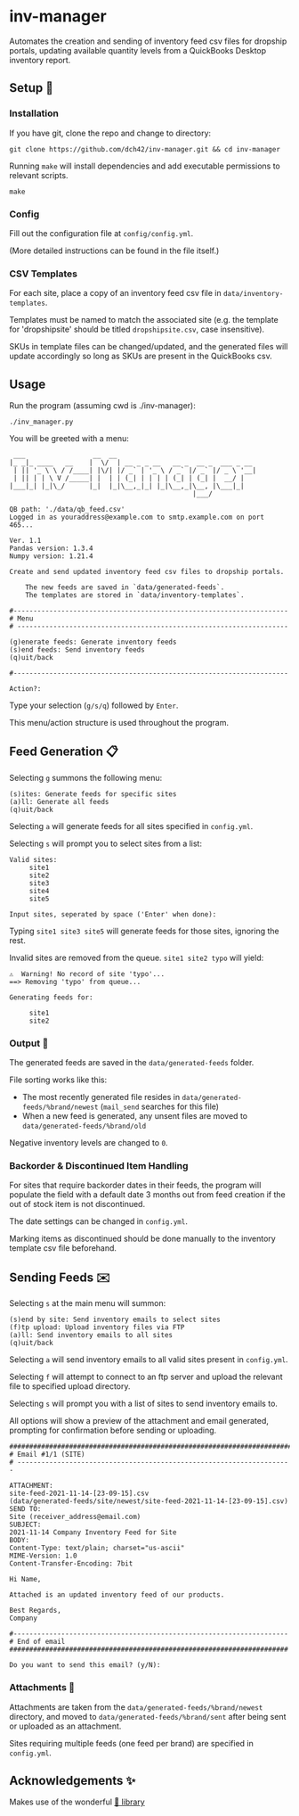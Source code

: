 # inv-manager
Automates the creation and sending of inventory feed csv files for dropship portals, updating available quantity levels from a QuickBooks Desktop inventory report.

## Setup 🔧

### Installation

If you have git, clone the repo and change to directory:
~~~
git clone https://github.com/dch42/inv-manager.git && cd inv-manager
~~~

Running `make` will install dependencies and add executable permissions to relevant scripts.

~~~
make
~~~

### Config

Fill out the configuration file at `config/config.yml`.

(More detailed instructions can be found in the file itself.)

### CSV Templates

For each site, place a copy of an inventory feed csv file in `data/inventory-templates`.

Templates must be named to match the associated site (e.g. the template for 'dropshipsite' should be titled `dropshipsite.csv`, case insensitive). 

SKUs in template files can be changed/updated, and the generated files will update accordingly so long as SKUs are present in the QuickBooks csv. 

## Usage
Run the program (assuming cwd is ./inv-manager):

~~~
./inv_manager.py
~~~

You will be greeted with a menu:

~~~
 ___                 __  __                                   
|_ _|_ ____   __    |  \/  | __ _ _ __   __ _  __ _  ___ _ __ 
 | || '_ \ \ / /____| |\/| |/ _` | '_ \ / _` |/ _` |/ _ \ '__|
 | || | | \ V /_____| |  | | (_| | | | | (_| | (_| |  __/ |   
|___|_| |_|\_/      |_|  |_|\__,_|_| |_|\__,_|\__, |\___|_|   
                                              |___/           

QB path: './data/qb_feed.csv'
Logged in as youraddress@example.com to smtp.example.com on port 465...

Ver. 1.1
Pandas version: 1.3.4
Numpy version: 1.21.4

Create and send updated inventory feed csv files to dropship portals.

	The new feeds are saved in `data/generated-feeds`.
	The templates are stored in `data/inventory-templates`.

#---------------------------------------------------------------------
# Menu
# --------------------------------------------------------------------

(g)enerate feeds: Generate inventory feeds
(s)end feeds: Send inventory feeds
(q)uit/back

#---------------------------------------------------------------------

Action?: 
~~~

Type your selection (`g/s/q`) followed by `Enter`.

This menu/action structure is used throughout the program.

## Feed Generation 📋

Selecting `g` summons the following menu:

~~~
(s)ites: Generate feeds for specific sites
(a)ll: Generate all feeds
(q)uit/back
~~~

Selecting `a` will generate feeds for all sites specified in `config.yml`.

Selecting `s` will prompt you to select sites from a list:
~~~
Valid sites:
	 site1
	 site2
	 site3
	 site4
	 site5

Input sites, seperated by space ('Enter' when done): 
~~~

Typing `site1 site3 site5` will generate feeds for those sites, ignoring the rest.

Invalid sites are removed from the queue. `site1 site2 typo` will yield:

~~~
⚠️  Warning! No record of site 'typo'...
==> Removing 'typo' from queue...

Generating feeds for:

	 site1
	 site2
~~~

### Output 📂

The generated feeds are saved in the `data/generated-feeds` folder.

File sorting works like this:

- The most recently generated file resides in `data/generated-feeds/%brand/newest` (`mail_send` searches for this file)
- When a new feed is generated, any unsent files are moved to `data/generated-feeds/%brand/old`

Negative inventory levels are changed to `0`.

### Backorder & Discontinued Item Handling

For sites that require backorder dates in their feeds, the program will populate the field with a default date 3 months out from feed creation if the out of stock item is not discontinued. 

The date settings can be changed in `config.yml`.

Marking items as discontinued should be done manually to the inventory template csv file beforehand.

## Sending Feeds ✉️

Selecting `s` at the main menu will summon:

~~~
(s)end by site: Send inventory emails to select sites
(f)tp upload: Upload inventory files via FTP
(a)ll: Send inventory emails to all sites
(q)uit/back
~~~

Selecting `a` will send inventory emails to all valid sites present in `config.yml`.

Selecting `f` will attempt to connect to an ftp server and upload the relevant file to specified upload directory.

Selecting `s` will prompt you with a list of sites to send inventory emails to.

All options will show a preview of the attachment and email generated, prompting for confirmation before sending or uploading.

~~~
########################################################################
# Email #1/1 (SITE)
# ---------------------------------------------------------------------

ATTACHMENT:
site-feed-2021-11-14-[23-09-15].csv 
(data/generated-feeds/site/newest/site-feed-2021-11-14-[23-09-15].csv)
SEND TO:
Site (receiver_address@email.com)
SUBJECT:
2021-11-14 Company Inventory Feed for Site
BODY:
Content-Type: text/plain; charset="us-ascii"
MIME-Version: 1.0
Content-Transfer-Encoding: 7bit

Hi Name,

Attached is an updated inventory feed of our products.

Best Regards,
Company

#---------------------------------------------------------------------
# End of email
###################################################################### 

Do you want to send this email? (y/N): 
~~~

### Attachments 📎

Attachments are taken from the ```data/generated-feeds/%brand/newest``` directory, and moved to ```data/generated-feeds/%brand/sent``` after being sent or uploaded as an attachment.

Sites requiring multiple feeds (one feed per brand) are specified in `config.yml`.

## Acknowledgements ✨

Makes use of the wonderful [🐼 library](https://github.com/pandas-dev/pandas)

